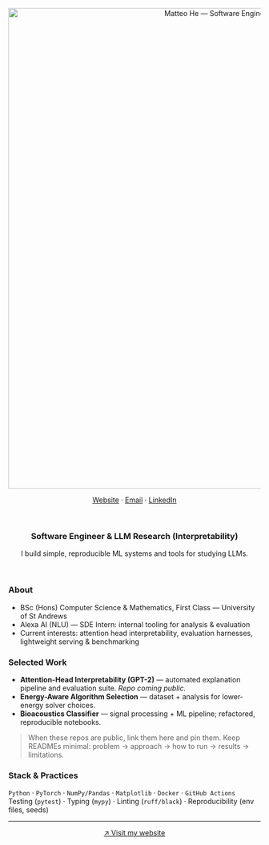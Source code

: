 <p align="center">
  <img src="assets/banner.svg" alt="Matteo He — Software Engineer · LLM Interpretability" width="960">
</p>

<p align="center">
  <a href="https://helpmatteo.github.io">Website</a> ·
  <a href="mailto:matteohe.tech@gmail.com">Email</a> ·
  <a href="https://www.linkedin.com/in/matteohe">LinkedIn</a>
</p>

<br/>

<h3 align="center">Software Engineer & LLM Research (Interpretability)</h3>

<p align="center">
  I build simple, reproducible ML systems and tools for studying LLMs.
</p>

<br/>

### About
- BSc (Hons) Computer Science & Mathematics, First Class — University of St Andrews  
- Alexa AI (NLU) — SDE Intern: internal tooling for analysis & evaluation  
- Current interests: attention head interpretability, evaluation harnesses, lightweight serving & benchmarking

### Selected Work
- **Attention-Head Interpretability (GPT-2)** — automated explanation pipeline and evaluation suite. *Repo coming public.*  
- **Energy-Aware Algorithm Selection** — dataset + analysis for lower-energy solver choices.  
- **Bioacoustics Classifier** — signal processing + ML pipeline; refactored, reproducible notebooks.

> When these repos are public, link them here and pin them. Keep READMEs minimal: problem → approach → how to run → results → limitations.

### Stack & Practices
`Python` · `PyTorch` · `NumPy/Pandas` · `Matplotlib` · `Docker` · `GitHub Actions`  
Testing (`pytest`) · Typing (`mypy`) · Linting (`ruff/black`) · Reproducibility (env files, seeds)

---

<p align="center">
  <a href="https://helpmatteo.github.io">↗ Visit my website</a>
</p>
